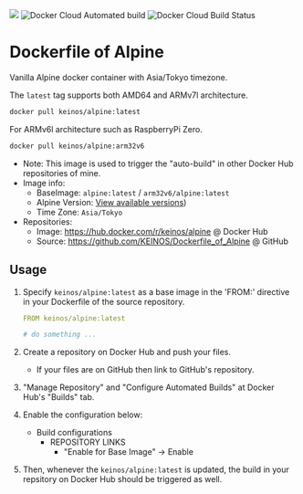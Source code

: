 [![](https://images.microbadger.com/badges/image/keinos/alpine.svg)](https://microbadger.com/images/keinos/alpine "Get your own image badge on microbadger.com") ![Docker Cloud Automated build](https://img.shields.io/docker/cloud/automated/keinos/alpine.svg) ![Docker Cloud Build Status](https://img.shields.io/docker/cloud/build/keinos/alpine.svg)

# Dockerfile of Alpine

Vanilla Alpine docker container with Asia/Tokyo timezone.

The `latest` tag supports both AMD64 and ARMv7l architecture.

```bash
docker pull keinos/alpine:latest
```

For ARMv6l architecture such as RaspberryPi Zero.

```bash
docker pull keinos/alpine:arm32v6
```

- Note: This image is used to trigger the "auto-build" in other Docker Hub repositories of mine.
- Image info:
  - BaseImage: `alpine:latest` / `arm32v6/alpine:latest`
  - Alpine Version: [View available versions](https://hub.docker.com/r/keinos/alpine/tags))
  - Time Zone: `Asia/Tokyo`
- Repositories:
  - Image: https://hub.docker.com/r/keinos/alpine @ Docker Hub
  - Source: https://github.com/KEINOS/Dockerfile_of_Alpine @ GitHub

## Usage

1. Specify `keinos/alpine:latest` as a base image in the 'FROM:' directive in your Dockerfile of the source repository.

    ```yaml
    FROM keinos/alpine:latest

    # do something ...
    ```

2. Create a repository on Docker Hub and push your files.
    - If your files are on GitHub then link to GitHub's repository.

3. "Manage Repository" and "Configure Automated Builds" at Docker Hub's "Builds" tab.

4. Enable the configuration below:
    - Build configurations
      - REPOSITORY LINKS
        - "Enable for Base Image" -> Enable

5. Then, whenever the `keinos/alpine:latest` is updated, the build in your repsitory on Docker Hub should be triggered as well.
